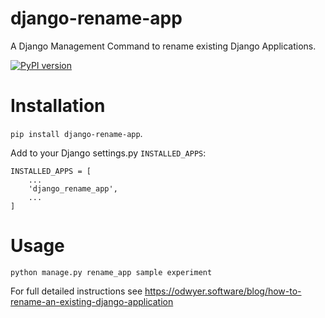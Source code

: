 # django-rename-app

A Django Management Command to rename existing Django Applications.

[![PyPI version](https://badge.fury.io/py/django-rename-app.svg)](https://pypi.org/project/django-rename-app/)

# Installation

`pip install django-rename-app`.

Add to your Django settings.py `INSTALLED_APPS`:

```
INSTALLED_APPS = [
    ...
    'django_rename_app',
    ...
]
```

# Usage


`python manage.py rename_app sample experiment`

For full detailed instructions see https://odwyer.software/blog/how-to-rename-an-existing-django-application


